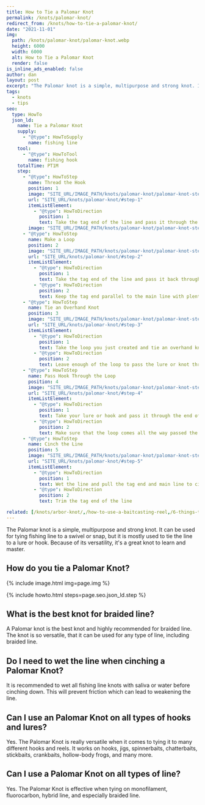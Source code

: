 ```yaml
---
title: How to Tie a Palomar Knot
permalink: /knots/palomar-knot/
redirect_from: /knots/how-to-tie-a-palomar-knot/
date: "2021-11-01"
img:
  path: /knots/palomar-knot/palomar-knot.webp
  height: 6000
  width: 6000
  alt: How to Tie a Palomar Knot
  render: false
is_inline_ads_enabled: false
author: dan
layout: post
excerpt: "The Palomar knot is a simple, multipurpose and strong knot. It can be used for tying fishing line to a swivel or snap, but it is mostly used to tie the line to a lure or hook. Because of its versatility, it's a great knot to learn and master."
tags:
  - knots
  - tips
seo:
  type: HowTo
  json_ld:
    name: Tie a Palomar Knot
    supply:
      - "@type": HowToSupply
        name: fishing line
    tool:
      - "@type": HowToTool
        name: fishing hook
    totalTime: PT1M
    step:
      - "@type": HowToStep
        name: Thread the Hook
        position: 1
        image: "SITE_URL/IMAGE_PATH/knots/palomar-knot/palomar-knot-step-1.webp"
        url: "SITE_URL/knots/palomar-knot/#step-1"
        itemListElement:
          - "@type": HowToDirection
            position: 1
            text: Take the tag end of the line and pass it through the eye of the hook or lure
        image: "SITE_URL/IMAGE_PATH/knots/palomar-knot/palomar-knot-step-1.webp"
      - "@type": HowToStep
        name: Make a Loop
        position: 2
        image: "SITE_URL/IMAGE_PATH/knots/palomar-knot/palomar-knot-step-2.webp"
        url: "SITE_URL/knots/palomar-knot/#step-2"
        itemListElement:
          - "@type": HowToDirection
            position: 1
            text: Take the tag end of the line and pass it back through the eye of the hook or lure to form a loop
          - "@type": HowToDirection
            position: 2
            text: Keep the tag end parallel to the main line with plenty of slack
      - "@type": HowToStep
        name: Tie an Overhand Knot
        position: 3
        image: "SITE_URL/IMAGE_PATH/knots/palomar-knot/palomar-knot-step-3.webp"
        url: "SITE_URL/knots/palomar-knot/#step-3"
        itemListElement:
          - "@type": HowToDirection
            position: 1
            text: Take the loop you just created and tie an overhand knot around the tag and main line
          - "@type": HowToDirection
            position: 2
            text: Leave enough of the loop to pass the lure or knot through
      - "@type": HowToStep
        name: Pass Hook Through the Loop
        position: 4
        image: "SITE_URL/IMAGE_PATH/knots/palomar-knot/palomar-knot-step-4.webp"
        url: "SITE_URL/knots/palomar-knot/#step-4"
        itemListElement:
          - "@type": HowToDirection
            position: 1
            text: Take your lure or hook and pass it through the end of the loop
          - "@type": HowToDirection
            position: 2
            text: Make sure that the loop comes all the way passed the eye of the hook
      - "@type": HowToStep
        name: Cinch the Line
        position: 5
        image: "SITE_URL/IMAGE_PATH/knots/palomar-knot/palomar-knot-step-5.webp"
        url: "SITE_URL/knots/palomar-knot/#step-5"
        itemListElement:
          - "@type": HowToDirection
            position: 1
            text: Wet the line and pull the tag end and main line to cinch the knot against the hook or lure
          - "@type": HowToDirection
            position: 2
            text: Trim the tag end of the line

related: [/knots/arbor-knot/,/how-to-use-a-baitcasting-reel,/6-things-to-do-in-the-fishing-off-season,]
---
```

The Palomar knot is a simple, multipurpose and strong knot. It can be used for tying fishing line to a swivel or snap, but it is mostly used to tie the line to a lure or hook. Because of its versatility, it's a great knot to learn and master.

## How do you tie a Palomar Knot?

{% include image.html img=page.img %}

{% include howto.html steps=page.seo.json_ld.step %}

<script type="text/javascript">
amzn_assoc_placement = "adunit0";
amzn_assoc_tracking_id = "schaeferprodu-20";
amzn_assoc_ad_mode = "search";
amzn_assoc_ad_type = "smart";
amzn_assoc_marketplace = "amazon";
amzn_assoc_region = "US";
amzn_assoc_default_search_phrase = "the complete book of fishing knots";
amzn_assoc_default_category = "Books";
amzn_assoc_linkid = "47f0119c1ebfdf79467f257cf9078d20";
amzn_assoc_search_bar = "false";
amzn_assoc_title = "Shop Related Products";
amzn_assoc_default_browse_node = "283155";
</script>
<script src="//z-na.amazon-adsystem.com/widgets/onejs?MarketPlace=US"></script>

## What is the best knot for braided line?
A Palomar knot is the best knot and highly recommended for braided line. The knot is so versatile, that it can be used for any type of line, including braided line.

## Do I need to wet the line when cinching a Palomar Knot?
It is recommended to wet all fishing line knots with saliva or water before cinching down. This will prevent friction which can lead to weakening the line.

## Can I use an Palomar Knot on all types of hooks and lures?
Yes. The Palomar Knot is really versatile when it comes to tying it to many different hooks and reels. It works on hooks, jigs, spinnerbaits, chatterbaits, stickbaits, crankbaits, hollow-body frogs, and many more.

## Can I use a Palomar Knot on all types of line?
Yes. The Palomar Knot is effective when tying on monofilament, fluorocarbon, hybrid line, and especially braided line.
